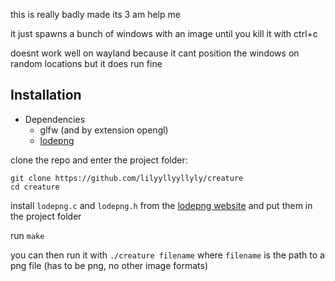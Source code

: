 this is really badly made its 3 am help me

it just spawns a bunch of windows with an image until you kill it with ctrl+c

doesnt work well on wayland because it cant position the windows on random locations but it does run fine

## Installation
- Dependencies
  * glfw (and by extension opengl)
  * [lodepng](https://lodev.org/lodepng/)

clone the repo and enter the project folder:
```
git clone https://github.com/lilyyllyyllyly/creature
cd creature
```

install `lodepng.c` and `lodepng.h` from the [lodepng website](https://lodev.org/lodepng/) and put them in the project folder

run `make`

you can then run it with `./creature filename` where `filename` is the path to a png file (has to be png, no other image formats)
